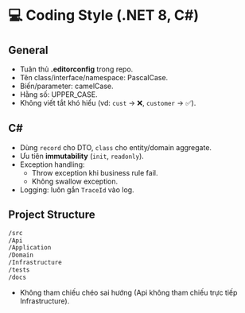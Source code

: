 # 💻 Coding Style (.NET 8, C#)

## General
- Tuân thủ **.editorconfig** trong repo.
- Tên class/interface/namespace: PascalCase.
- Biến/parameter: camelCase.
- Hằng số: UPPER_CASE.
- Không viết tắt khó hiểu (vd: `cust` → ❌, `customer` → ✅).

## C#
- Dùng `record` cho DTO, `class` cho entity/domain aggregate.
- Ưu tiên **immutability** (`init`, `readonly`).
- Exception handling:
  - Throw exception khi business rule fail.
  - Không swallow exception.
- Logging: luôn gắn `TraceId` vào log.

## Project Structure
```bash
/src
/Api
/Application
/Domain
/Infrastructure
/tests
/docs
```
- Không tham chiếu chéo sai hướng (Api không tham chiếu trực tiếp Infrastructure).
